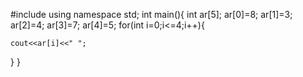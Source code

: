 #include<iostream>
using namespace std;
int main(){
	int ar[5];
	ar[0]=8;
	ar[1]=3;
	ar[2]=4;
	ar[3]=7;
	ar[4]=5;
	for(int i=0;i<=4;i++){
	
	cout<<ar[i]<<" ";  
}
}
